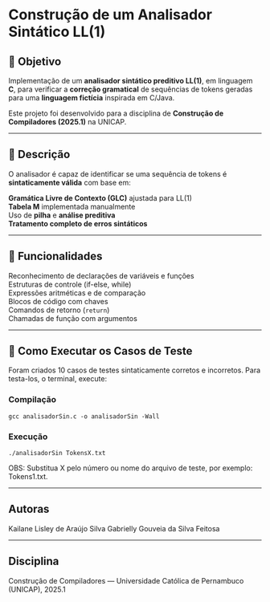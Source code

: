 # Construção de um Analisador Sintático LL(1)

## 🎯 Objetivo

Implementação de um **analisador sintático preditivo LL(1)**, em linguagem **C**, para verificar a **correção gramatical** de sequências de tokens geradas para uma **linguagem fictícia** inspirada em C/Java.

Este projeto foi desenvolvido para a disciplina de **Construção de Compiladores (2025.1)** na UNICAP.

---

## 📝 Descrição

O analisador é capaz de identificar se uma sequência de tokens é **sintaticamente válida** com base em:

**Gramática Livre de Contexto (GLC)** ajustada para LL(1)  
**Tabela M** implementada manualmente  
Uso de **pilha** e **análise preditiva**  
**Tratamento completo de erros sintáticos**

---

## 🔧 Funcionalidades

Reconhecimento de declarações de variáveis e funções  
Estruturas de controle (if-else, while)  
Expressões aritméticas e de comparação  
Blocos de código com chaves  
Comandos de retorno (`return`)  
Chamadas de função com argumentos

---

## 🚀 Como Executar os Casos de Teste

Foram criados 10 casos de testes sintaticamente corretos e incorretos.
Para testa-los, o terminal, execute:

### Compilação
```
gcc analisadorSin.c -o analisadorSin -Wall
```
### Execução
```
./analisadorSin TokensX.txt
```
OBS: Substitua X pelo número ou nome do arquivo de teste, por exemplo: Tokens1.txt.

---
## Autoras
Kailane Lisley de Araújo Silva
Gabrielly Gouveia da Silva Feitosa

---
## Disciplina
Construção de Compiladores — Universidade Católica de Pernambuco (UNICAP), 2025.1
